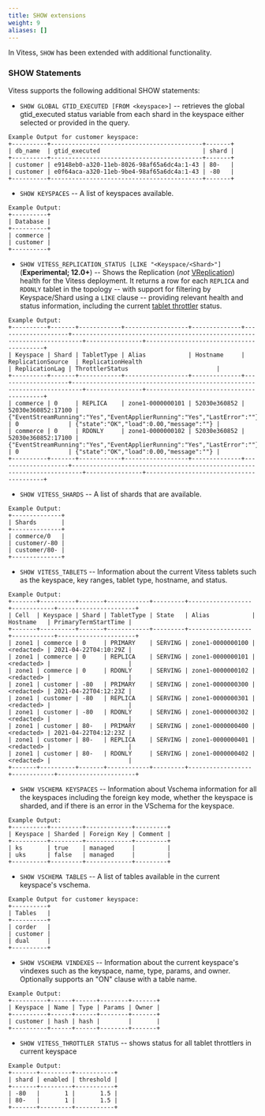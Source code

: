 ```yaml
---
title: SHOW extensions
weight: 9
aliases: []
---
```


In Vitess, `SHOW` has been extended with additional functionality.

### SHOW Statements

Vitess supports the following additional SHOW statements:

* `SHOW GLOBAL GTID_EXECUTED [FROM <keyspace>]` -- retrieves the global gtid_executed status variable from each shard in the keyspace either selected or provided in the query.
```shell
Example Output for customer keyspace:
+----------+-------------------------------------------+-------+
| db_name  | gtid_executed                             | shard |
+----------+-------------------------------------------+-------+
| customer | e9148eb0-a320-11eb-8026-98af65a6dc4a:1-43 | 80-   |
| customer | e0f64aca-a320-11eb-9be4-98af65a6dc4a:1-43 | -80   |
+----------+-------------------------------------------+-------+
```

* `SHOW KEYSPACES` -- A list of keyspaces available.
```shell
Example Output:
+----------+
| Database |
+----------+
| commerce |
| customer |
+----------+
```

* `SHOW VITESS_REPLICATION_STATUS [LIKE "<Keyspace/<Shard>"]` (**Experimental; 12.0+**) -- Shows the Replication (_not_ [VReplication](../../vreplication/vreplication/)) health for the Vitess deployment. It returns a row for each `REPLICA` and `RDONLY` tablet in the topology -- with support for filtering by Keyspace/Shard using a `LIKE` clause -- providing relevant health and status information, including the current [tablet throttler](../tablet-throttler/) status.
```shell
Example Output:
+----------+-------+------------+------------------+--------------+--------------------+-------------------------------------------------------------------------+----------------+-----------------------------------------+
| Keyspace | Shard | TabletType | Alias            | Hostname     | ReplicationSource  | ReplicationHealth                                                       | ReplicationLag | ThrottlerStatus                         |
+----------+-------+------------+------------------+--------------+--------------------+-------------------------------------------------------------------------+----------------+-----------------------------------------+
| commerce | 0     | REPLICA    | zone1-0000000101 | 52030e360852 | 52030e360852:17100 | {"EventStreamRunning":"Yes","EventApplierRunning":"Yes","LastError":""} | 0              | {"state":"OK","load":0.00,"message":""} |
| commerce | 0     | RDONLY     | zone1-0000000102 | 52030e360852 | 52030e360852:17100 | {"EventStreamRunning":"Yes","EventApplierRunning":"Yes","LastError":""} | 0              | {"state":"OK","load":0.00,"message":""} |
+----------+-------+------------+------------------+--------------+--------------------+-------------------------------------------------------------------------+----------------+-----------------------------------------+
```

* `SHOW VITESS_SHARDS` -- A list of shards that are available.
```shell
Example Output:
+--------------+
| Shards       |
+--------------+
| commerce/0   |
| customer/-80 |
| customer/80- |
+--------------+
```

* `SHOW VITESS_TABLETS` -- Information about the current Vitess tablets such as the keyspace, key ranges, tablet type, hostname, and status.
```shell
Example Output:
+-------+----------+-------+------------+---------+------------------+------------+----------------------+
| Cell  | Keyspace | Shard | TabletType | State   | Alias            | Hostname   | PrimaryTermStartTime |
+-------+----------+-------+------------+---------+------------------+------------+----------------------+
| zone1 | commerce | 0     | PRIMARY    | SERVING | zone1-0000000100 | <redacted> | 2021-04-22T04:10:29Z |
| zone1 | commerce | 0     | REPLICA    | SERVING | zone1-0000000101 | <redacted> |                      |
| zone1 | commerce | 0     | RDONLY     | SERVING | zone1-0000000102 | <redacted> |                      |
| zone1 | customer | -80   | PRIMARY    | SERVING | zone1-0000000300 | <redacted> | 2021-04-22T04:12:23Z |
| zone1 | customer | -80   | REPLICA    | SERVING | zone1-0000000301 | <redacted> |                      |
| zone1 | customer | -80   | RDONLY     | SERVING | zone1-0000000302 | <redacted> |                      |
| zone1 | customer | 80-   | PRIMARY    | SERVING | zone1-0000000400 | <redacted> | 2021-04-22T04:12:23Z |
| zone1 | customer | 80-   | REPLICA    | SERVING | zone1-0000000401 | <redacted> |                      |
| zone1 | customer | 80-   | RDONLY     | SERVING | zone1-0000000402 | <redacted> |                      |
+-------+----------+-------+------------+---------+------------------+------------+----------------------+
```

* `SHOW VSCHEMA KEYSPACES` -- Information about Vschema information for all the keyspaces including the foreign key mode, whether the keyspace is sharded, and if there is an error in the VSchema for the keyspace.
```shell
Example Output:
+----------+---------+-------------+---------+
| Keyspace | Sharded | Foreign Key | Comment |
+----------+---------+-------------+---------+
| ks       | true    | managed     |         |
| uks      | false   | managed     |         |
+----------+---------+-------------+---------+
```

* `SHOW VSCHEMA TABLES` -- A list of tables available in the current keyspace's vschema.
```shell
Example Output for customer keyspace:
+----------+
| Tables   |
+----------+
| corder   |
| customer |
| dual     |
+----------+
```

* `SHOW VSCHEMA VINDEXES` -- Information about the current keyspace's vindexes such as the keyspace, name, type, params, and owner. Optionally supports an "ON" clause with a table name.
```shell
Example Output:
+----------+------+------+--------+-------+
| Keyspace | Name | Type | Params | Owner |
+----------+------+------+--------+-------+
| customer | hash | hash |        |       |
+----------+------+------+--------+-------+
```

* `SHOW VITESS_THROTTLER STATUS` -- shows status for all tablet throttlers in current keyspace
```shell
Example Output:
+-------+---------+-----------+
| shard | enabled | threshold |
+-------+---------+-----------+
| -80   |       1 |       1.5 |
| 80-   |       1 |       1.5 |
+-------+---------+-----------+
```
